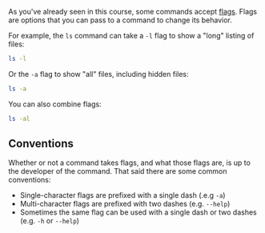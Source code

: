 As you've already seen in this course, some commands accept [flags](https://www.ibm.com/docs/en/aix/7.3?topic=names-command-flags). Flags are options that you can pass to a command to change its behavior.

For example, the `ls` command can take a `-l` flag to show a "long" listing of files:

```bash
ls -l
```

Or the `-a` flag to show "all" files, including hidden files:

```bash
ls -a
```

You can also combine flags:

```bash
ls -al
```

## Conventions

Whether or not a command takes flags, and what those flags are, is up to the developer of the command. That said there are some common conventions:

- Single-character flags are prefixed with a single dash (.e.g `-a`)
- Multi-character flags are prefixed with two dashes (e.g. `--help`)
- Sometimes the same flag can be used with a single dash or two dashes (e.g. `-h` or `--help`)